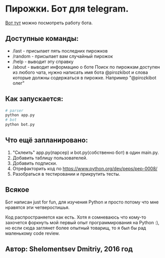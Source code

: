 # Пирожки. Бот для telegram.
[Вот тут](http://telegram.me/pirozkibot) можно посмотреть работу бота.

## Доступные команды:

* /last - присылает пять последних пирожков
* /random - присылает вам случайный пирожок
* /help  - выводит эту справку
* /about - выводит информацию о боте
Поиск по пирожкам доступен из любого чата, нужно написать имя бота @pirozkibot и слова которые должны содержаться в пирожке.
Например "@pirozkibot олег" 

## Как запускается:
```bash
# parser
python app.py
# bot
python bot.py
```

## Что ещё запланировано:

1.  "Склеить" app.py(парсер) и bot.py(собственно бот) в один main.py.
2.  Добавить таблицу пользователей.
3.  Добавить подписки.
4.  Отрефакторить код по https://www.python.org/dev/peps/pep-0008/
5.  Разобраться в тестировании и прикрутить тесты.

## Всякое

Бот написан just for fun, для изучения Python и просто потому что мне нравятся эти четверостишья.

Код распространяется как есть. Хотя я сомневаюсь что кому-то захочется форкнуть мой первый опыт программирования на Python :), но если сюда заглянет более опытный товарищ, то я был бы рад маленькому code review.

## Автор: Shelomentsev Dmitriy, 2016 год
